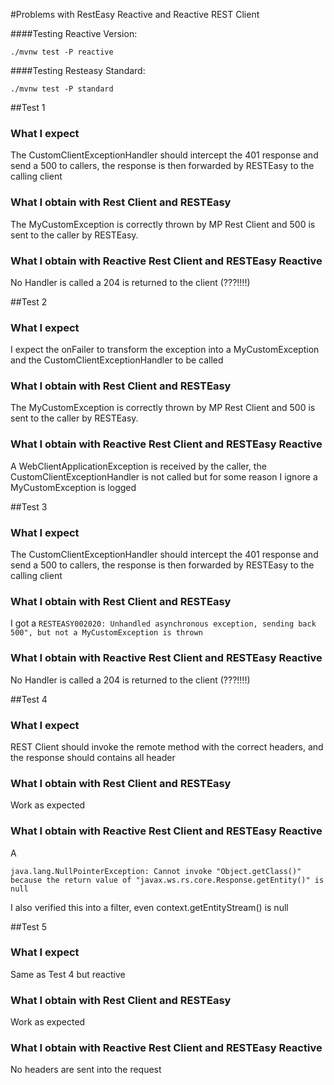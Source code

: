 #Problems with RestEasy Reactive and Reactive REST Client

####Testing Reactive Version:

`./mvnw test -P reactive`

####Testing Resteasy Standard:

`./mvnw test -P standard`

##Test 1
### What I expect
The CustomClientExceptionHandler should intercept the 401 response and send a 500 to callers, the response is then forwarded by RESTEasy to the calling client
### What I obtain with Rest Client and RESTEasy
The MyCustomException is correctly thrown by MP Rest Client and 500 is sent to the caller by RESTEasy.
### What I obtain with Reactive Rest Client and RESTEasy Reactive
No Handler is called a 204 is returned to the client (???!!!!)

##Test 2
### What I expect
I expect the onFailer to transform the exception into a MyCustomException and the CustomClientExceptionHandler to be called
### What I obtain with Rest Client and RESTEasy
The MyCustomException is correctly thrown by MP Rest Client and 500 is sent to the caller by RESTEasy.
### What I obtain with Reactive Rest Client and RESTEasy Reactive
A WebClientApplicationException is received by the caller, the CustomClientExceptionHandler is not called but for some reason I ignore a MyCustomException is logged

##Test 3
### What I expect
The CustomClientExceptionHandler should intercept the 401 response and send a 500 to callers, the response is then forwarded by RESTEasy to the calling client
### What I obtain with Rest Client and RESTEasy
I got a `RESTEASY002020: Unhandled asynchronous exception, sending back 500", but not a MyCustomException is thrown`
### What I obtain with Reactive Rest Client and RESTEasy Reactive
No Handler is called a 204 is returned to the client (???!!!!)

##Test 4
### What I expect
REST Client should invoke the remote method with the correct headers, and the response should contains all header
### What I obtain with Rest Client and RESTEasy
Work as expected
### What I obtain with Reactive Rest Client and RESTEasy Reactive
A 

`java.lang.NullPointerException: Cannot invoke "Object.getClass()" because the return value of "javax.ws.rs.core.Response.getEntity()" is null`

I also verified this into a filter, even context.getEntityStream() is null

##Test 5
### What I expect
Same as Test 4 but reactive
### What I obtain with Rest Client and RESTEasy
Work as expected
### What I obtain with Reactive Rest Client and RESTEasy Reactive
No headers are sent into the request
